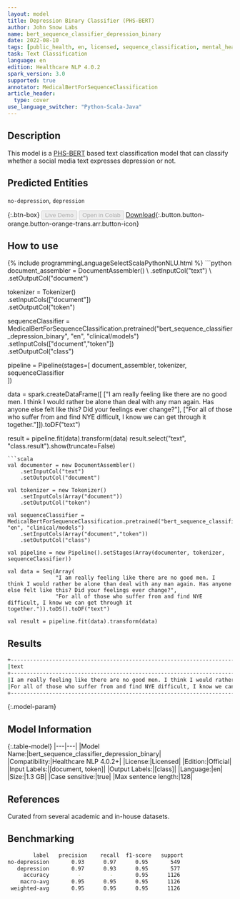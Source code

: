 ```yaml
---
layout: model
title: Depression Binary Classifier (PHS-BERT)
author: John Snow Labs
name: bert_sequence_classifier_depression_binary
date: 2022-08-10
tags: [public_health, en, licensed, sequence_classification, mental_health, depression]
task: Text Classification
language: en
edition: Healthcare NLP 4.0.2
spark_version: 3.0
supported: true
annotator: MedicalBertForSequenceClassification
article_header:
  type: cover
use_language_switcher: "Python-Scala-Java"
---
```


## Description

This model is a [PHS-BERT](https://arxiv.org/abs/2204.04521) based text classification model that can classify whether a social media text expresses depression or not.

## Predicted Entities

`no-depression`, `depression`

{:.btn-box}
<button class="button button-orange" disabled>Live Demo</button>
<button class="button button-orange" disabled>Open in Colab</button>
[Download](https://s3.amazonaws.com/auxdata.johnsnowlabs.com/clinical/models/bert_sequence_classifier_depression_binary_en_4.0.2_3.0_1660145810767.zip){:.button.button-orange.button-orange-trans.arr.button-icon}

## How to use



<div class="tabs-box" markdown="1">
{% include programmingLanguageSelectScalaPythonNLU.html %}
```python
document_assembler = DocumentAssembler() \
    .setInputCol("text") \
    .setOutputCol("document")

tokenizer = Tokenizer() \
    .setInputCols(["document"]) \
    .setOutputCol("token")

sequenceClassifier = MedicalBertForSequenceClassification.pretrained("bert_sequence_classifier_depression_binary", "en", "clinical/models")\
    .setInputCols(["document","token"])\
    .setOutputCol("class")

pipeline = Pipeline(stages=[
    document_assembler, 
    tokenizer,
    sequenceClassifier    
])

data = spark.createDataFrame([
          ["I am really feeling like there are no good men. I think I would rather be alone than deal with any man again. Has anyone else felt like this? Did your feelings ever change?"], 
          ["For all of those who suffer from and find NYE difficult, I know we can get through it together."]]).toDF("text")


result = pipeline.fit(data).transform(data)
result.select("text", "class.result").show(truncate=False)
```
```scala
val documenter = new DocumentAssembler() 
    .setInputCol("text") 
    .setOutputCol("document")

val tokenizer = new Tokenizer()
    .setInputCols(Array("document"))
    .setOutputCol("token")

val sequenceClassifier = MedicalBertForSequenceClassification.pretrained("bert_sequence_classifier_depression_binary", "en", "clinical/models")
    .setInputCols(Array("document","token"))
    .setOutputCol("class")

val pipeline = new Pipeline().setStages(Array(documenter, tokenizer, sequenceClassifier))

val data = Seq(Array(
               "I am really feeling like there are no good men. I think I would rather be alone than deal with any man again. Has anyone else felt like this? Did your feelings ever change?", 
               "For all of those who suffer from and find NYE difficult, I know we can get through it together.")).toDS().toDF("text")

val result = pipeline.fit(data).transform(data)
```
</div>

## Results

```bash
+----------------------------------------------------------------------------------------------------------------------------------------------------------------------------+---------------+
|text                                                                                                                                                                        |result         |
+----------------------------------------------------------------------------------------------------------------------------------------------------------------------------+---------------+
|I am really feeling like there are no good men. I think I would rather be alone than deal with any man again. Has anyone else felt like this? Did your feelings ever change?|[depression]   |
|For all of those who suffer from and find NYE difficult, I know we can get through it together.                                                                             |[no-depression]|
+----------------------------------------------------------------------------------------------------------------------------------------------------------------------------+---------------+

```

{:.model-param}
## Model Information

{:.table-model}
|---|---|
|Model Name:|bert_sequence_classifier_depression_binary|
|Compatibility:|Healthcare NLP 4.0.2+|
|License:|Licensed|
|Edition:|Official|
|Input Labels:|[document, token]|
|Output Labels:|[class]|
|Language:|en|
|Size:|1.3 GB|
|Case sensitive:|true|
|Max sentence length:|128|

## References

Curated from several academic and in-house datasets.

## Benchmarking

```bash
        label   precision    recall  f1-score   support 
no-depression       0.93      0.97      0.95       549 
   depression       0.97      0.93      0.95       577 
     accuracy         -         -       0.95      1126 
    macro-avg       0.95      0.95      0.95      1126 
 weighted-avg       0.95      0.95      0.95      1126
```